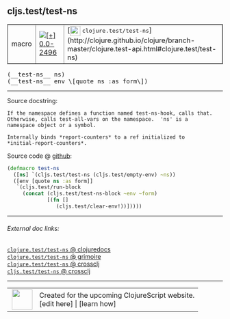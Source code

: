 ## cljs.test/test-ns



 <table border="1">
<tr>
<td>macro</td>
<td><a href="https://github.com/cljsinfo/cljs-api-docs/tree/0.0-2496"><img valign="middle" alt="[+] 0.0-2496" title="Added in 0.0-2496" src="https://img.shields.io/badge/+-0.0--2496-lightgrey.svg"></a> </td>
<td>
[<img height="24px" valign="middle" src="http://i.imgur.com/1GjPKvB.png"> <samp>clojure.test/test-ns</samp>](http://clojure.github.io/clojure/branch-master/clojure.test-api.html#clojure.test/test-ns)
</td>
</tr>
</table>


 <samp>
(__test-ns__ ns)<br>
</samp>
 <samp>
(__test-ns__ env \[quote ns :as form\])<br>
</samp>

---





Source docstring:

```
If the namespace defines a function named test-ns-hook, calls that.
Otherwise, calls test-all-vars on the namespace.  'ns' is a
namespace object or a symbol.

Internally binds *report-counters* to a ref initialized to
*initial-report-counters*.  
```


Source code @ [github](https://github.com/clojure/clojurescript/blob/r1.7.107/src/main/cljs/cljs/test.clj#L359-L371):

```clj
(defmacro test-ns
  ([ns] `(cljs.test/test-ns (cljs.test/empty-env) ~ns))
  ([env [quote ns :as form]]
   `(cljs.test/run-block
     (concat (cljs.test/test-ns-block ~env ~form)
             [(fn []
                (cljs.test/clear-env!))]))))
```

<!--
Repo - tag - source tree - lines:

 <pre>
clojurescript @ r1.7.107
└── src
    └── main
        └── cljs
            └── cljs
                └── <ins>[test.clj:359-371](https://github.com/clojure/clojurescript/blob/r1.7.107/src/main/cljs/cljs/test.clj#L359-L371)</ins>
</pre>

-->

---



###### External doc links:

[`clojure.test/test-ns` @ clojuredocs](http://clojuredocs.org/clojure.test/test-ns)<br>
[`clojure.test/test-ns` @ grimoire](http://conj.io/store/v1/org.clojure/clojure/1.7.0-beta3/clj/clojure.test/test-ns/)<br>
[`clojure.test/test-ns` @ crossclj](http://crossclj.info/fun/clojure.test/test-ns.html)<br>
[`cljs.test/test-ns` @ crossclj](http://crossclj.info/fun/cljs.test/test-ns.html)<br>

---

 <table>
<tr><td>
<img valign="middle" align="right" width="48px" src="http://i.imgur.com/Hi20huC.png">
</td><td>
Created for the upcoming ClojureScript website.<br>
[edit here] | [learn how]
</td></tr></table>

[edit here]:https://github.com/cljsinfo/cljs-api-docs/blob/master/cljsdoc/cljs.test_test-ns.cljsdoc
[learn how]:https://github.com/cljsinfo/cljs-api-docs/wiki/cljsdoc-files

<!--

This information was too distracting to show to readers, but I'll leave it
commented here since it is helpful to:

- pretty-print the data used to generate this document
- and show how to retrieve that data



The API data for this symbol:

```clj
{:ns "cljs.test",
 :name "test-ns",
 :signature ["[ns]" "[env [quote ns :as form]]"],
 :history [["+" "0.0-2496"]],
 :type "macro",
 :full-name-encode "cljs.test_test-ns",
 :source {:code "(defmacro test-ns\n  ([ns] `(cljs.test/test-ns (cljs.test/empty-env) ~ns))\n  ([env [quote ns :as form]]\n   `(cljs.test/run-block\n     (concat (cljs.test/test-ns-block ~env ~form)\n             [(fn []\n                (cljs.test/clear-env!))]))))",
          :title "Source code",
          :repo "clojurescript",
          :tag "r1.7.107",
          :filename "src/main/cljs/cljs/test.clj",
          :lines [359 371]},
 :full-name "cljs.test/test-ns",
 :clj-symbol "clojure.test/test-ns",
 :docstring "If the namespace defines a function named test-ns-hook, calls that.\nOtherwise, calls test-all-vars on the namespace.  'ns' is a\nnamespace object or a symbol.\n\nInternally binds *report-counters* to a ref initialized to\n*initial-report-counters*.  "}

```

Retrieve the API data for this symbol:

```clj
;; from Clojure REPL
(require '[clojure.edn :as edn])
(-> (slurp "https://raw.githubusercontent.com/cljsinfo/cljs-api-docs/catalog/cljs-api.edn")
    (edn/read-string)
    (get-in [:symbols "cljs.test/test-ns"]))
```

-->
